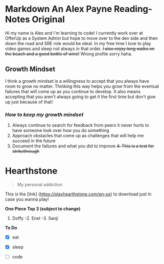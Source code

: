 # Markdown An Alex Payne Reading-Notes Original

Hi my name is Alex and i'm learning to code! I currently work over at OfferUp as a System Admin but hope to move over to the dev side and then down the road and SRE role would be ideal. In my free time I love to play video games and sleep not always in that order. ~~I also enjoy long walks on the beach and a good bottle of wine!~~ Wrong profile sorry haha. 

## **Growth Mindset**

I think a growth mindset is a willingness to accept that you always have room to grow no matter. Thinking this way helps you grow from the eventual failures that will come up as you continue to develop. It also means accepting that you aren't always going to get it the first time but don't give up just because of that!

### _How to keep my growth mindset_
1. Always continue to search for feedback from peers it never hurts to have someone look over how you do something
2. Approach obstacles that come up as challenges that will help me succeed in the future
3. Document the failures and what you did to improve
~~4. This is a test for strikethrough~~

# **Hearthstone**
> My personal addiction

This is the [link] (https://playhearthstone.com/en-us) to download just in case you wanna play! 

**One Piece Top 3 (subject to change)**
1. Doffy
  -2. Enel
    -3. Sanji

**To Do**
- [x] eat
- [x] sleep
- [ ] code

